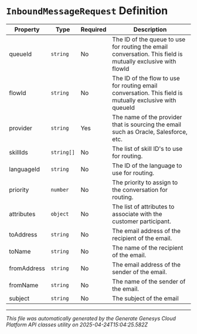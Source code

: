 # `InboundMessageRequest` Definition

| Property | Type | Required | Description |
|----------|------|----------|-------------|
| queueId | `string` | No | The ID of the queue to use for routing the email conversation. This field is mutually exclusive with flowId |
| flowId | `string` | No | The ID of the flow to use for routing email conversation. This field is mutually exclusive with queueId |
| provider | `string` | Yes | The name of the provider that is sourcing the email such as Oracle, Salesforce, etc. |
| skillIds | `string[]` | No | The list of skill ID's to use for routing. |
| languageId | `string` | No | The ID of the language to use for routing. |
| priority | `number` | No | The priority to assign to the conversation for routing. |
| attributes | `object` | No | The list of attributes to associate with the customer participant. |
| toAddress | `string` | No | The email address of the recipient of the email. |
| toName | `string` | No | The name of the recipient of the email. |
| fromAddress | `string` | No | The email address of the sender of the email. |
| fromName | `string` | No | The name of the sender of the email. |
| subject | `string` | No | The subject of the email |

---

*This file was automatically generated by the Generate Genesys Cloud Platform API classes utility on 2025-04-24T15:04:25.582Z*